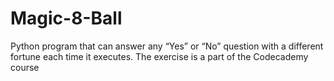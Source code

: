 # Magic-8-Ball
Python program that can answer any “Yes” or “No” question with a different fortune each time it executes.
The exercise is a part of the Codecademy course 
